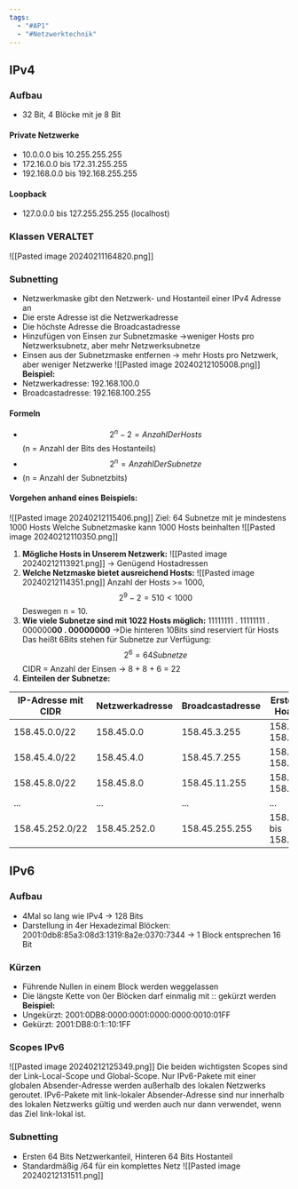 ```yaml
---
tags:
  - "#AP1"
  - "#Netzwerktechnik"
---
```

## IPv4
### Aufbau
+ 32 Bit, 4 Blöcke mit je 8 Bit

#### Private Netzwerke
+ 10.0.0.0 bis 10.255.255.255
+ 172.16.0.0 bis 172.31.255.255
+ 192.168.0.0 bis 192.168.255.255
#### Loopback
+ 127.0.0.0 bis 127.255.255.255 (localhost)
### Klassen VERALTET
![[Pasted image 20240211164820.png]]
### Subnetting
+ Netzwerkmaske gibt den Netzwerk- und Hostanteil einer IPv4 Adresse an
+ Die erste Adresse ist die Netzwerkadresse
+ Die höchste Adresse die Broadcastadresse
+ Hinzufügen von Einsen zur Subnetzmaske ->weniger Hosts pro Netzwerksubnetz, aber mehr Netzwerksubnetze 
+ Einsen aus der Subnetzmaske entfernen -> mehr Hosts pro Netzwerk, aber weniger Netzwerke
![[Pasted image 20240212105008.png]]
**Beispiel:**
+ Netzwerkadresse: 192.168.100.0
+ Broadcastadresse: 192.168.100.255
#### Formeln
+ $$2^n-2 = AnzahlDerHosts$$ (n = Anzahl der Bits des Hostanteils)
+ $$2^n=AnzahlDerSubnetze$$
+ (n = Anzahl der Subnetzbits)
#### Vorgehen anhand eines Beispiels:
![[Pasted image 20240212115406.png]]
Ziel: 64 Subnetze mit je mindestens 1000 Hosts
Welche Subnetzmaske kann 1000 Hosts beinhalten
![[Pasted image 20240212110350.png]]
1. **Mögliche Hosts in Unserem Netzwerk:** 
	![[Pasted image 20240212113921.png]] 
	-> Genügend Hostadressen
2. **Welche Netzmaske bietet ausreichend Hosts:**
	![[Pasted image 20240212114351.png]]
	Anzahl der Hosts >= 1000, $$2^9-2 = 510 < 1000$$ Deswegen n = 10.
3. **Wie viele Subnetze sind mit 1022 Hosts möglich:**
	11111111 . 11111111 . 000000**00 . 00000000** ->Die hinteren 10Bits sind reserviert für Hosts 
	Das heißt 6Bits stehen für Subnetze zur Verfügung:$$2^6=64Subnetze$$
	CIDR = Anzahl der Einsen -> 8 + 8 + 6 = 22
4. **Einteilen der Subnetze:**

| **IP-Adresse mit CIDR** | **Netzwerkadresse** | **Broadcastadresse** | **Erste und letzte Hoastadresse** |
| --- | --- | ---- | --- |
| 158.45.0.0/22           | 158.45.0.0 |  158.45.3.255 | 158.45.0.1 bis 158.45.3.254 |
| 158.45.4.0/22           | 158.45.4.0 |  158.45.7.255 | 158.45.4.1 bis 158.45.7.254  |
| 158.45.8.0/22           | 158.45.8.0 |  158.45.11.255 | 158.45.8.1 bis 158.45.11.254  |
| ...                     | ... | ... | ... |
| 158.45.252.0/22 | 158.45.252.0 |  158.45.255.255 | 158.45.252.1 bis 158.45.255.254  |
## IPv6
### Aufbau
+ 4Mal so lang wie IPv4 -> 128 Bits
+ Darstellung in 4er Hexadezimal Blöcken: 2001:0db8:85a3:08d3:1319:8a2e:0370:7344 -> 1 Block entsprechen 16 Bit
### Kürzen
+ Führende Nullen in einem Block werden weggelassen
+ Die längste Kette von 0er Blöcken darf einmalig mit :: gekürzt werden
**Beispiel:**
+ Ungekürzt: 2001:0DB8:0000:0001:0000:0000:0010:01FF
+ Gekürzt: 2001:DB8:0:1::10:1FF

### Scopes IPv6
![[Pasted image 20240212125349.png]]
Die beiden wichtigsten Scopes sind der Link-Local-Scope und Global-Scope. Nur IPv6-Pakete mit einer globalen Absender-Adresse werden außerhalb des lokalen Netzwerks geroutet. IPv6-Pakete mit link-lokaler Absender-Adresse sind nur innerhalb des lokalen Netzwerks gültig und werden auch nur dann verwendet, wenn das Ziel link-lokal ist.
### Subnetting
+ Ersten 64 Bits Netzwerkanteil, Hinteren 64 Bits Hostanteil
+ Standardmäßig /64 für ein komplettes Netz
![[Pasted image 20240212131511.png]]